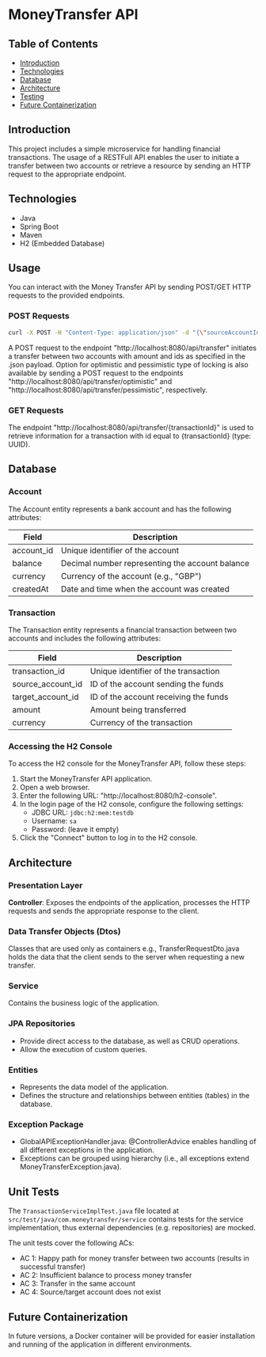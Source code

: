 # MoneyTransfer API

## Table of Contents
- [Introduction](#introduction)
- [Technologies](#technologies)
- [Database](#database)
- [Architecture](#architecture)
- [Testing](#testing)
- [Future Containerization](#future-containerization)

## Introduction
This project includes a simple microservice for handling financial transactions. The usage of a RESTFull API enables the user to initiate a transfer between two accounts or retrieve a resource by sending an HTTP request to the appropriate endpoint.

## Technologies
* Java
* Spring Boot
* Maven
* H2 (Embedded Database)

## Usage
You can interact with the Money Transfer API by sending POST/GET HTTP requests to the provided endpoints.
### POST Requests
````bash
curl -X POST -H "Content-Type: application/json" -d "{\"sourceAccountId\": \"0cc2e883-b829-4954-b8ec-ecbf64f149cb\", \"targetAccountId\": \"0324f04e-1c24-43b8-ab8f-04283eaaceb5\", \"amount\": 30.00}" "http://localhost:8080/api/transfer"
````
A POST request to the endpoint "http://localhost:8080/api/transfer" initiates a transfer between two accounts with amount and ids as specified in the .json payload.
Option for optimistic and pessimistic type of locking is also available by sending a POST request to the endpoints "http://localhost:8080/api/transfer/optimistic" and "http://localhost:8080/api/transfer/pessimistic", respectively.
 
### GET Requests 
The endpoint "http://localhost:8080/api/transfer/{transactionId}" is used to retrieve information for a transaction with id equal to {transactionId} (type: UUID).

## Database
### Account
The Account entity represents a bank account and has the following attributes:

| Field     | Description                    |
|-----------|--------------------------------|
| account_id        | Unique identifier of the account |
| balance           | Decimal number representing the account balance |
| currency          | Currency of the account (e.g., "GBP") |
| createdAt         | Date and time when the account was created |

### Transaction
The Transaction entity represents a financial transaction between two accounts and includes the following attributes:

| Field            | Description                          |
|------------------|--------------------------------------|
| transaction_id   | Unique identifier of the transaction |
| source_account_id  | ID of the account sending the funds   |
| target_account_id  | ID of the account receiving the funds |
| amount           | Amount being transferred              |
| currency         | Currency of the transaction           |

### Accessing the H2 Console
To access the H2 console for the MoneyTransfer API, follow these steps:
1. Start the MoneyTransfer API application.
2. Open a web browser.
3. Enter the following URL: "http://localhost:8080/h2-console".
4. In the login page of the H2 console, configure the following settings:
   - JDBC URL: `jdbc:h2:mem:testdb`
   - Username: `sa`
   - Password: (leave it empty)
5. Click the "Connect" button to log in to the H2 console.

## Architecture
### Presentation Layer
**Controller**: Exposes the endpoints of the application, processes the HTTP requests and sends the appropriate response to the client.

### Data Transfer Objects (Dtos)
Classes that are used only as containers e.g., TransferRequestDto.java holds the data that the client sends to the server when requesting a new transfer.

### Service
Contains the business logic of the application.

### JPA Repositories
- Provide direct access to the database, as well as CRUD operations.
- Allow the execution of custom queries.

### Entities
- Represents the data model of the application.
- Defines the structure and relationships between entities (tables) in the database.

### Exception Package
- GlobalAPIExceptionHandler.java: @ControllerAdvice enables handling of all different exceptions in the application.
- Exceptions can be grouped using hierarchy (i.e., all exceptions extend MoneyTransferException.java).

## Unit Tests
The `TransactionServiceImplTest.java` file located at `src/test/java/com.moneytransfer/service` contains tests for the service implementation, thus external dependencies (e.g. repositories) are mocked.

The unit tests cover the following ACs:
- AC 1: Happy path for money transfer between two accounts (results in successful transfer)
- AC 2: Insufficient balance to process money transfer
- AC 3: Transfer in the same account
- AC 4: Source/target account does not exist

## Future Containerization
In future versions, a Docker container will be provided for easier installation and running of the application in different environments.